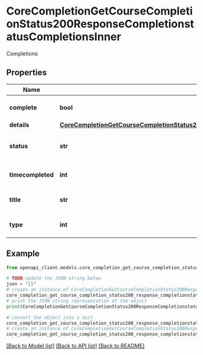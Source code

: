 # CoreCompletionGetCourseCompletionStatus200ResponseCompletionstatusCompletionsInner

Completions

## Properties

Name | Type | Description | Notes
------------ | ------------- | ------------- | -------------
**complete** | **bool** | Completion status (true/false) | [optional] [default to False]
**details** | [**CoreCompletionGetCourseCompletionStatus200ResponseCompletionstatusCompletionsInnerDetails**](CoreCompletionGetCourseCompletionStatus200ResponseCompletionstatusCompletionsInnerDetails.md) |  | [optional] 
**status** | **str** | Completion status (Yes/No) a % or number | [optional] [default to 'null']
**timecompleted** | **int** | Timestamp for criteria completetion | [optional] [default to null]
**title** | **str** | Completion criteria Title | [optional] [default to 'null']
**type** | **int** | Completion criteria type | [optional] [default to null]

## Example

```python
from openapi_client.models.core_completion_get_course_completion_status200_response_completionstatus_completions_inner import CoreCompletionGetCourseCompletionStatus200ResponseCompletionstatusCompletionsInner

# TODO update the JSON string below
json = "{}"
# create an instance of CoreCompletionGetCourseCompletionStatus200ResponseCompletionstatusCompletionsInner from a JSON string
core_completion_get_course_completion_status200_response_completionstatus_completions_inner_instance = CoreCompletionGetCourseCompletionStatus200ResponseCompletionstatusCompletionsInner.from_json(json)
# print the JSON string representation of the object
print(CoreCompletionGetCourseCompletionStatus200ResponseCompletionstatusCompletionsInner.to_json())

# convert the object into a dict
core_completion_get_course_completion_status200_response_completionstatus_completions_inner_dict = core_completion_get_course_completion_status200_response_completionstatus_completions_inner_instance.to_dict()
# create an instance of CoreCompletionGetCourseCompletionStatus200ResponseCompletionstatusCompletionsInner from a dict
core_completion_get_course_completion_status200_response_completionstatus_completions_inner_from_dict = CoreCompletionGetCourseCompletionStatus200ResponseCompletionstatusCompletionsInner.from_dict(core_completion_get_course_completion_status200_response_completionstatus_completions_inner_dict)
```
[[Back to Model list]](../README.md#documentation-for-models) [[Back to API list]](../README.md#documentation-for-api-endpoints) [[Back to README]](../README.md)


